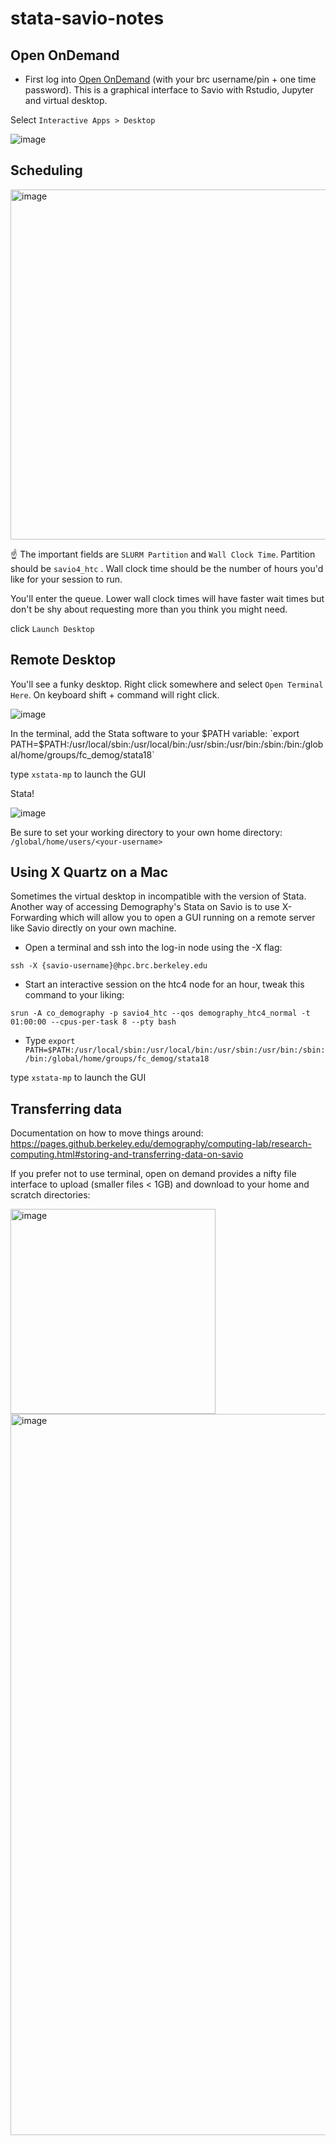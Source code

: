 # stata-savio-notes

## Open OnDemand

- First log into [Open OnDemand](https://ood.brc.berkeley.edu/) (with your brc username/pin + one time password). This is a graphical interface to Savio with Rstudio, Jupyter and virtual desktop.

Select `Interactive Apps > Desktop`

![image](https://github.com/berkeley-demography/stata-savio-notes/assets/20607201/87200dce-e07e-4574-add7-33fa9e2c90d0)





## Scheduling

<img width="560" alt="image" src="https://github.com/user-attachments/assets/933b0f70-f8da-4f9f-b8ce-103954480913" />


:point_up: The important fields are `SLURM Partition` and `Wall Clock Time`. Partition should be `savio4_htc` . Wall clock time should be the number of hours you'd like for your session to run.

You'll enter the queue. Lower wall clock times will have faster wait times but don't be shy about requesting more than you think you might need.


click `Launch Desktop`







## Remote Desktop

You'll see a funky desktop. Right click somewhere and select `Open Terminal Here`. On keyboard shift + command will right click. 


![image](https://github.com/berkeley-demography/stata-savio-notes/assets/20607201/6e4f1044-41d8-469b-b112-fcb868d12009)


In the terminal, add the Stata software to your $PATH variable: `export PATH=$PATH:/usr/local/sbin:/usr/local/bin:/usr/sbin:/usr/bin:/sbin:/bin:/global/home/groups/fc_demog/stata18`

type `xstata-mp` to launch the GUI


Stata!

![image](https://github.com/berkeley-demography/stata-savio-notes/assets/20607201/5ddc4cd3-2678-4704-a401-d9eb17d4d9c4)


<!--- Troubleshooting note: if the above does not work and you cannot run `xstata-mp` then you can also `cd` into `/global/home/groups/fc_demog/stata18` and run `./xstata-mp`

![image](https://github.com/berkeley-demography/stata-savio-notes/assets/20607201/de74f6b1-8503-4d95-9a3d-5f1db6cc83d5) -->


Be sure to set your working directory to your own home directory: `/global/home/users/<your-username>`


## Using X Quartz on a Mac

Sometimes the virtual desktop in incompatible with the version of Stata. Another way of accessing Demography's Stata on Savio is to use X-Forwarding which will allow you to open a GUI running on a remote server like Savio directly on your own machine. 

- Open a terminal and ssh into the log-in node using the -X flag:

`ssh -X {savio-username}@hpc.brc.berkeley.edu`

- Start an interactive session on the htc4 node for an hour, tweak this command to your liking:

`srun -A co_demography -p savio4_htc --qos demography_htc4_normal -t 01:00:00 --cpus-per-task 8 --pty bash`

- Type `export PATH=$PATH:/usr/local/sbin:/usr/local/bin:/usr/sbin:/usr/bin:/sbin:/bin:/global/home/groups/fc_demog/stata18`

type `xstata-mp` to launch the GUI




## Transferring data 

Documentation on how to move things around: https://pages.github.berkeley.edu/demography/computing-lab/research-computing.html#storing-and-transferring-data-on-savio

If you prefer not to use terminal, open on demand provides a nifty file interface to upload (smaller files < 1GB) and download to your home and scratch directories:

<img width="328" alt="image" src="https://github.com/berkeley-demography/stata-savio-notes/assets/20607201/f45c53ee-1592-4a91-a3ea-e46ee54b72c9">


<img width="1154" alt="image" src="https://github.com/berkeley-demography/stata-savio-notes/assets/20607201/b6761c5f-f3db-45b8-87d0-4364fb2fe0e9">




